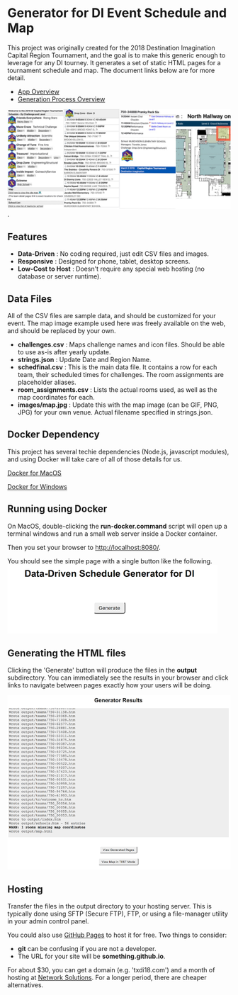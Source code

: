 # Generator for DI Event Schedule and Map

This project was originally created for the 2018 Destination Imagination Capital Region Tournament, and the goal is to make this generic enough to leverage for any DI tourney.  It generates a set of static HTML pages for a tournament schedule and map.  The document links below are for more detail.

 - [App Overview](docs/README-site.md)
 - [Generation Process Overview](docs/README-process.md)

![Site Example](docs/SiteSummaryImages.jpg).

## Features
- **Data-Driven** : No coding required, just edit CSV files and images.
- **Responsive** : Designed for phone, tablet, desktop screens.
- **Low-Cost to Host** : Doesn't require any special web hosting (no database or server runtime).

## Data Files
All of the CSV files are sample data, and should be customized for your event.  The map image example used here was freely available on the web, and should be replaced by your own.

- **challenges.csv** : Maps challenge names and icon files. Should be able to use as-is after yearly update.
- **strings.json** : Update Date and Region Name.
- **schedfinal.csv** : This is the main data file.  It contains a row for each team, their scheduled times for challenges.  The room assignments are placeholder aliases.
- **room_assignments.csv** : Lists the actual rooms used, as well as the map coordinates for each.
- **images/map.jpg** : Update this with the map image (can be GIF, PNG, JPG) for your own venue.  Actual filename specified in strings.json.

## Docker Dependency
This project has several techie dependencies (Node.js, javascript modules), and using Docker will take care of all of those details for us.

[Docker for MacOS](https://store.docker.com/editions/community/docker-ce-desktop-mac)

[Docker for Windows](https://store.docker.com/editions/community/docker-ce-desktop-windows)

## Running using Docker

On MacOS, double-clicking the **run-docker.command** script will open up a terminal windows and run a small web server inside a Docker container.

Then you set your browser to [http://localhost:8080/](http://localhost:8080/).

You should see the simple page with a single button like the following.
![Generator Home](docs/ssGeneratorHomePage.png)

## Generating the HTML files

Clicking the 'Generate' button will produce the files in the **output** subdirectory.  You can immediately see the results in your browser and click links to navigate between pages exactly how your users will be doing.

![Generate Results](docs/ssGenerateResult.png)

## Hosting

Transfer the files in the output directory to your hosting server.  This is typically done using SFTP (Secure FTP), FTP, or using a file-manager utility in your admin control panel.

You could also use [GitHub Pages](https://pages.github.com) to host it for free.  Two things to consider:
 - **git** can be confusing if you are not a developer.
 - The URL for your site will be **something.github.io**.

For about $30, you can get a domain (e.g. 'txdi18.com') and a month of hosting at [Network Solutions](https://www.networksolutions.com).  For a longer period, there are cheaper alternatives.
